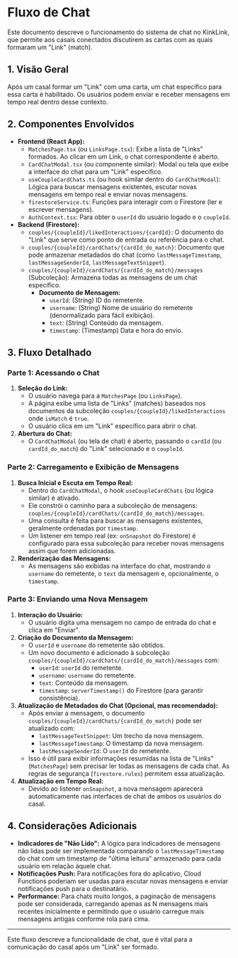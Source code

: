# Fluxo de Chat

Este documento descreve o funcionamento do sistema de chat no KinkLink, que permite aos casais conectados discutirem as cartas com as quais formaram um "Link" (match).

## 1. Visão Geral

Após um casal formar um "Link" com uma carta, um chat específico para essa carta é habilitado. Os usuários podem enviar e receber mensagens em tempo real dentro desse contexto.

## 2. Componentes Envolvidos

*   **Frontend (React App):**
    *   `MatchesPage.tsx` (ou `LinksPage.tsx`): Exibe a lista de "Links" formados. Ao clicar em um Link, o chat correspondente é aberto.
    *   `CardChatModal.tsx` (ou componente similar): Modal ou tela que exibe a interface do chat para um "Link" específico.
    *   `useCoupleCardChats.ts` (ou hook similar dentro do `CardChatModal`): Lógica para buscar mensagens existentes, escutar novas mensagens em tempo real e enviar novas mensagens.
    *   `firestoreService.ts`: Funções para interagir com o Firestore (ler e escrever mensagens).
    *   `AuthContext.tsx`: Para obter o `userId` do usuário logado e o `coupleId`.
*   **Backend (Firestore):**
    *   `couples/{coupleId}/likedInteractions/{cardId}`: O documento do "Link" que serve como ponto de entrada ou referência para o chat.
    *   `couples/{coupleId}/cardChats/{cardId_do_match}`: Documento que pode armazenar metadados do chat (como `lastMessageTimestamp`, `lastMessageSenderId`, `lastMessageTextSnippet`).
    *   `couples/{coupleId}/cardChats/{cardId_do_match}/messages` (Subcoleção): Armazena todas as mensagens de um chat específico.
        *   **Documento de Mensagem:**
            *   `userId`: (String) ID do remetente.
            *   `username`: (String) Nome de usuário do remetente (denormalizado para fácil exibição).
            *   `text`: (String) Conteúdo da mensagem.
            *   `timestamp`: (Timestamp) Data e hora do envio.

## 3. Fluxo Detalhado

### Parte 1: Acessando o Chat

1.  **Seleção do Link:**
    *   O usuário navega para a `MatchesPage` (ou `LinksPage`).
    *   A página exibe uma lista de "Links" (matches) baseados nos documentos da subcoleção `couples/{coupleId}/likedInteractions` onde `isMatch` é `true`.
    *   O usuário clica em um "Link" específico para abrir o chat.
2.  **Abertura do Chat:**
    *   O `CardChatModal` (ou tela de chat) é aberto, passando o `cardId` (ou `cardId_do_match`) do "Link" selecionado e o `coupleId`.

### Parte 2: Carregamento e Exibição de Mensagens

1.  **Busca Inicial e Escuta em Tempo Real:**
    *   Dentro do `CardChatModal`, o hook `useCoupleCardChats` (ou lógica similar) é ativado.
    *   Ele constrói o caminho para a subcoleção de mensagens: `couples/{coupleId}/cardChats/{cardId_do_match}/messages`.
    *   Uma consulta é feita para buscar as mensagens existentes, geralmente ordenadas por `timestamp`.
    *   Um listener em tempo real (ex: `onSnapshot` do Firestore) é configurado para essa subcoleção para receber novas mensagens assim que forem adicionadas.
2.  **Renderização das Mensagens:**
    *   As mensagens são exibidas na interface do chat, mostrando o `username` do remetente, o `text` da mensagem e, opcionalmente, o `timestamp`.

### Parte 3: Enviando uma Nova Mensagem

1.  **Interação do Usuário:**
    *   O usuário digita uma mensagem no campo de entrada do chat e clica em "Enviar".
2.  **Criação do Documento da Mensagem:**
    *   O `userId` e `username` do remetente são obtidos.
    *   Um novo documento é adicionado à subcoleção `couples/{coupleId}/cardChats/{cardId_do_match}/messages` com:
        *   `userId`: `userId` do remetente.
        *   `username`: `username` do remetente.
        *   `text`: Conteúdo da mensagem.
        *   `timestamp`: `serverTimestamp()` do Firestore (para garantir consistência).
3.  **Atualização de Metadados do Chat (Opcional, mas recomendado):**
    *   Após enviar a mensagem, o documento `couples/{coupleId}/cardChats/{cardId_do_match}` pode ser atualizado com:
        *   `lastMessageTextSnippet`: Um trecho da nova mensagem.
        *   `lastMessageTimestamp`: O timestamp da nova mensagem.
        *   `lastMessageSenderId`: O `userId` do remetente.
    *   Isso é útil para exibir informações resumidas na lista de "Links" (`MatchesPage`) sem precisar ler todas as mensagens de cada chat. As regras de segurança (`firestore.rules`) permitem essa atualização.
4.  **Atualização em Tempo Real:**
    *   Devido ao listener `onSnapshot`, a nova mensagem aparecerá automaticamente nas interfaces de chat de ambos os usuários do casal.

## 4. Considerações Adicionais

*   **Indicadores de "Não Lido":** A lógica para indicadores de mensagens não lidas pode ser implementada comparando o `lastMessageTimestamp` do chat com um timestamp de "última leitura" armazenado para cada usuário em relação àquele chat.
*   **Notificações Push:** Para notificações fora do aplicativo, Cloud Functions poderiam ser usadas para escutar novas mensagens e enviar notificações push para o destinatário.
*   **Performance:** Para chats muito longos, a paginação de mensagens pode ser considerada, carregando apenas as N mensagens mais recentes inicialmente e permitindo que o usuário carregue mais mensagens antigas conforme rola para cima.

---
Este fluxo descreve a funcionalidade de chat, que é vital para a comunicação do casal após um "Link" ser formado.